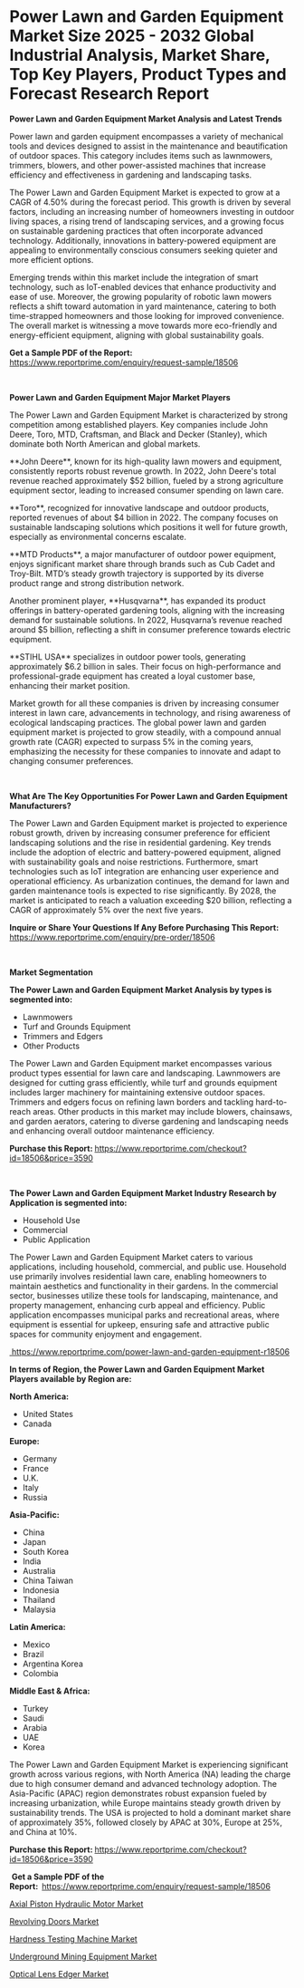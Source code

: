 <p><h1>Power Lawn and Garden Equipment Market Size 2025 - 2032 Global Industrial Analysis, Market Share, Top Key Players, Product Types and Forecast Research Report</h1></p><p><strong>Power Lawn and Garden Equipment Market Analysis and Latest Trends</strong></p>
<p><p>Power lawn and garden equipment encompasses a variety of mechanical tools and devices designed to assist in the maintenance and beautification of outdoor spaces. This category includes items such as lawnmowers, trimmers, blowers, and other power-assisted machines that increase efficiency and effectiveness in gardening and landscaping tasks.</p><p>The Power Lawn and Garden Equipment Market is expected to grow at a CAGR of 4.50% during the forecast period. This growth is driven by several factors, including an increasing number of homeowners investing in outdoor living spaces, a rising trend of landscaping services, and a growing focus on sustainable gardening practices that often incorporate advanced technology. Additionally, innovations in battery-powered equipment are appealing to environmentally conscious consumers seeking quieter and more efficient options.</p><p>Emerging trends within this market include the integration of smart technology, such as IoT-enabled devices that enhance productivity and ease of use. Moreover, the growing popularity of robotic lawn mowers reflects a shift toward automation in yard maintenance, catering to both time-strapped homeowners and those looking for improved convenience. The overall market is witnessing a move towards more eco-friendly and energy-efficient equipment, aligning with global sustainability goals.</p></p>
<p><strong>Get a Sample PDF of the Report:&nbsp;</strong> <a href="https://www.reportprime.com/enquiry/request-sample/18506?utm_campaign=1899&utm_medium=2&utm_source=Github&utm_content=ia&utm_term=19032025&utm_id=power-lawn-and-garden-equipment">https://www.reportprime.com/enquiry/request-sample/18506</a></p>
<p>&nbsp;</p>
<p><strong>Power Lawn and Garden Equipment Major Market Players</strong></p>
<p><p>The Power Lawn and Garden Equipment Market is characterized by strong competition among established players. Key companies include John Deere, Toro, MTD, Craftsman, and Black and Decker (Stanley), which dominate both North American and global markets. </p><p>**John Deere**, known for its high-quality lawn mowers and equipment, consistently reports robust revenue growth. In 2022, John Deere's total revenue reached approximately $52 billion, fueled by a strong agriculture equipment sector, leading to increased consumer spending on lawn care.</p><p>**Toro**, recognized for innovative landscape and outdoor products, reported revenues of about $4 billion in 2022. The company focuses on sustainable landscaping solutions which positions it well for future growth, especially as environmental concerns escalate.</p><p>**MTD Products**, a major manufacturer of outdoor power equipment, enjoys significant market share through brands such as Cub Cadet and Troy-Bilt. MTD’s steady growth trajectory is supported by its diverse product range and strong distribution network.</p><p>Another prominent player, **Husqvarna**, has expanded its product offerings in battery-operated gardening tools, aligning with the increasing demand for sustainable solutions. In 2022, Husqvarna’s revenue reached around $5 billion, reflecting a shift in consumer preference towards electric equipment.</p><p>**STIHL USA** specializes in outdoor power tools, generating approximately $6.2 billion in sales. Their focus on high-performance and professional-grade equipment has created a loyal customer base, enhancing their market position.</p><p>Market growth for all these companies is driven by increasing consumer interest in lawn care, advancements in technology, and rising awareness of ecological landscaping practices. The global power lawn and garden equipment market is projected to grow steadily, with a compound annual growth rate (CAGR) expected to surpass 5% in the coming years, emphasizing the necessity for these companies to innovate and adapt to changing consumer preferences.</p></p>
<p>&nbsp;</p>
<p><strong>What Are The Key Opportunities For Power Lawn and Garden Equipment Manufacturers?</strong></p>
<p><p>The Power Lawn and Garden Equipment market is projected to experience robust growth, driven by increasing consumer preference for efficient landscaping solutions and the rise in residential gardening. Key trends include the adoption of electric and battery-powered equipment, aligned with sustainability goals and noise restrictions. Furthermore, smart technologies such as IoT integration are enhancing user experience and operational efficiency. As urbanization continues, the demand for lawn and garden maintenance tools is expected to rise significantly. By 2028, the market is anticipated to reach a valuation exceeding $20 billion, reflecting a CAGR of approximately 5% over the next five years.</p></p>
<p><strong>Inquire or Share Your Questions If Any Before Purchasing This Report:</strong> <a href="https://www.reportprime.com/enquiry/pre-order/18506?utm_campaign=1899&utm_medium=2&utm_source=Github&utm_content=ia&utm_term=19032025&utm_id=power-lawn-and-garden-equipment">https://www.reportprime.com/enquiry/pre-order/18506</a></p>
<p>&nbsp;</p>
<p><strong>Market Segmentation</strong></p>
<p><strong>The Power Lawn and Garden Equipment Market Analysis by types is segmented into:</strong></p>
<p><ul><li>Lawnmowers</li><li>Turf and Grounds Equipment</li><li>Trimmers and Edgers</li><li>Other Products</li></ul></p>
<p><p>The Power Lawn and Garden Equipment market encompasses various product types essential for lawn care and landscaping. Lawnmowers are designed for cutting grass efficiently, while turf and grounds equipment includes larger machinery for maintaining extensive outdoor spaces. Trimmers and edgers focus on refining lawn borders and tackling hard-to-reach areas. Other products in this market may include blowers, chainsaws, and garden aerators, catering to diverse gardening and landscaping needs and enhancing overall outdoor maintenance efficiency.</p></p>
<p><strong>Purchase this Report:&nbsp;</strong><a href="https://www.reportprime.com/checkout?id=18506&price=3590&utm_campaign=1899&utm_medium=2&utm_source=Github&utm_content=ia&utm_term=19032025&utm_id=power-lawn-and-garden-equipment">https://www.reportprime.com/checkout?id=18506&price=3590</a></p>
<p>&nbsp;</p>
<p><strong>The Power Lawn and Garden Equipment Market Industry Research by Application is segmented into:</strong></p>
<p><ul><li>Household Use</li><li>Commercial</li><li>Public Application</li></ul></p>
<p><p>The Power Lawn and Garden Equipment Market caters to various applications, including household, commercial, and public use. Household use primarily involves residential lawn care, enabling homeowners to maintain aesthetics and functionality in their gardens. In the commercial sector, businesses utilize these tools for landscaping, maintenance, and property management, enhancing curb appeal and efficiency. Public application encompasses municipal parks and recreational areas, where equipment is essential for upkeep, ensuring safe and attractive public spaces for community enjoyment and engagement.</p></p>
<p><a href="https://www.reportprime.com/power-lawn-and-garden-equipment-r18506?utm_campaign=1899&utm_medium=2&utm_source=Github&utm_content=ia&utm_term=19032025&utm_id=power-lawn-and-garden-equipment">&nbsp;https://www.reportprime.com/power-lawn-and-garden-equipment-r18506</a></p>
<p><strong>In terms of Region, the Power Lawn and Garden Equipment Market Players available by Region are:</strong></p>
<p>
    <p> <strong> North America: </strong>
        <ul>
            <li>United States</li>
            <li>Canada</li>
        </ul>
        </p> 
    <p> <strong> Europe: </strong>
        <ul>
            <li>Germany</li>
            <li>France</li>
            <li>U.K.</li>
            <li>Italy</li>
            <li>Russia</li>
        </ul>
        </p> 
    <p> <strong> Asia-Pacific: </strong>
        <ul>
            <li>China</li>
            <li>Japan</li>
            <li>South Korea</li>
            <li>India</li>
            <li>Australia</li>
            <li>China Taiwan</li>
            <li>Indonesia</li>
            <li>Thailand</li>
            <li>Malaysia</li>
        </ul>
        </p> 
    <p> <strong> Latin America: </strong>
        <ul>
            <li>Mexico</li>
            <li>Brazil</li>
            <li>Argentina Korea</li>
            <li>Colombia</li>
        </ul>
        </p> 
    <p> <strong> Middle East & Africa: </strong>
        <ul>
            <li>Turkey</li>
            <li>Saudi</li>
            <li>Arabia</li>
            <li>UAE</li>
            <li>Korea</li>
        </ul>
    </p>
    </p>
<p><p>The Power Lawn and Garden Equipment Market is experiencing significant growth across various regions, with North America (NA) leading the charge due to high consumer demand and advanced technology adoption. The Asia-Pacific (APAC) region demonstrates robust expansion fueled by increasing urbanization, while Europe maintains steady growth driven by sustainability trends. The USA is projected to hold a dominant market share of approximately 35%, followed closely by APAC at 30%, Europe at 25%, and China at 10%.</p></p>
<p><strong>Purchase this Report: </strong><a href="https://www.reportprime.com/checkout?id=18506&price=3590&utm_campaign=1899&utm_medium=2&utm_source=Github&utm_content=ia&utm_term=19032025&utm_id=power-lawn-and-garden-equipment">https://www.reportprime.com/checkout?id=18506&price=3590</a></p>
<p>&nbsp;<strong>Get a Sample PDF of the Report:&nbsp;&nbsp;</strong><a href="https://www.reportprime.com/enquiry/request-sample/18506?utm_campaign=1899&utm_medium=2&utm_source=Github&utm_content=ia&utm_term=19032025&utm_id=power-lawn-and-garden-equipment">https://www.reportprime.com/enquiry/request-sample/18506</a></p>
<p><strong></strong></p>
<p><p><a href="https://github.com/syskamazucqa/Market-Research-Report-List-1/blob/main/axial-piston-hydraulic-motor-market.md?utm_campaign=1899&utm_medium=2&utm_source=Github&utm_content=ia&utm_term=19032025&utm_id=power-lawn-and-garden-equipment">Axial Piston Hydraulic Motor Market</a></p><p><a href="https://github.com/lelkohydesyj/Market-Research-Report-List-1/blob/main/revolving-doors-market.md?utm_campaign=1899&utm_medium=2&utm_source=Github&utm_content=ia&utm_term=19032025&utm_id=power-lawn-and-garden-equipment">Revolving Doors Market</a></p><p><a href="https://github.com/cezilfinerv9/Market-Research-Report-List-1/blob/main/hardness-testing-machine-market.md?utm_campaign=1899&utm_medium=2&utm_source=Github&utm_content=ia&utm_term=19032025&utm_id=power-lawn-and-garden-equipment">Hardness Testing Machine Market</a></p><p><a href="https://github.com/tandepinho3p/Market-Research-Report-List-1/blob/main/underground-mining-equipment-market.md?utm_campaign=1899&utm_medium=2&utm_source=Github&utm_content=ia&utm_term=19032025&utm_id=power-lawn-and-garden-equipment">Underground Mining Equipment Market</a></p><p><a href="https://github.com/bhuraoutenc8/Market-Research-Report-List-1/blob/main/optical-lens-edger-market.md?utm_campaign=1899&utm_medium=2&utm_source=Github&utm_content=ia&utm_term=19032025&utm_id=power-lawn-and-garden-equipment">Optical Lens Edger Market</a></p></p>